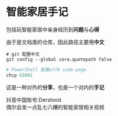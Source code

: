 # 智能家居手记

包括玩智能家居中亲身经历到**问题**与**心得**

由于是文档类的仓库，因此路径主要用**中文**
```git
# git 配置中文
git config --global core.quotepath false
```
```PowerShell
# PowerShell 配置utf8 code-page
chcp 65001
```

这是一种对外的**分享**，也是一个对内的**手记**

抖音中国账号:Derstood<br>
偶尔会发一点乱七八糟的智能家居相关视频